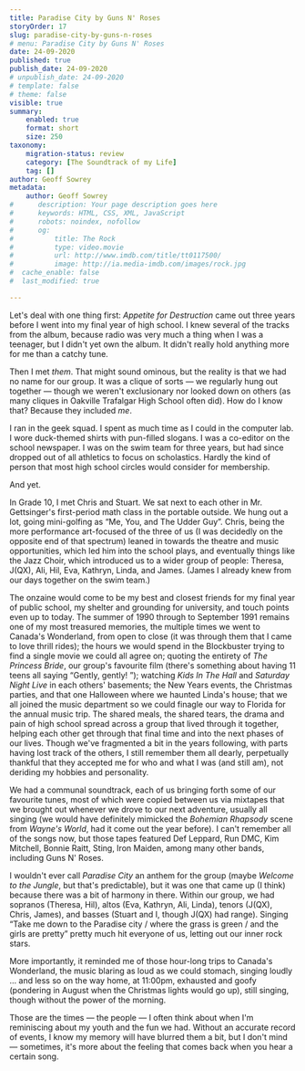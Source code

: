 ```yaml
---
title: Paradise City by Guns N' Roses
storyOrder: 17
slug: paradise-city-by-guns-n-roses
# menu: Paradise City by Guns N' Roses
date: 24-09-2020
published: true
publish_date: 24-09-2020
# unpublish_date: 24-09-2020
# template: false
# theme: false
visible: true
summary:
    enabled: true
    format: short
    size: 250
taxonomy:
    migration-status: review
    category: [The Soundtrack of my Life]
    tag: []
author: Geoff Sowrey
metadata:
    author: Geoff Sowrey
#      description: Your page description goes here
#      keywords: HTML, CSS, XML, JavaScript
#      robots: noindex, nofollow
#      og:
#          title: The Rock
#          type: video.movie
#          url: http://www.imdb.com/title/tt0117500/
#          image: http://ia.media-imdb.com/images/rock.jpg
#  cache_enable: false
#  last_modified: true

---
```


Let's deal with one thing first: *Appetite for Destruction* came out three years before I went into my final year of high school. I knew several of the tracks from the album, because radio was very much a thing when I was a teenager, but I didn't yet own the album. It didn't really hold anything more for me than a catchy tune.

Then I met *them*. That might sound ominous, but the reality is that we had no name for our group. It was a clique of sorts — we regularly hung out together — though we weren't exclusionary nor looked down on others (as many cliques in Oakville Trafalgar High School often did). How do I know that? Because they included *me*.

I ran in the geek squad. I spent as much time as I could in the computer lab. I wore duck-themed shirts with pun-filled slogans. I was a co-editor on the school newspaper. I was on the swim team for three years, but had since dropped out of all athletics to focus on scholastics. Hardly the kind of person that most high school circles would consider for membership.

And yet.

In Grade 10, I met Chris and Stuart. We sat next to each other in Mr. Gettsinger's first-period math class in the portable outside. We hung out a lot, going mini-golfing as “Me, You, and The Udder Guy”. Chris, being the more performance art-focused of the three of us (I was decidedly on the opposite end of that spectrum) leaned in towards the theatre and music opportunities, which led him into the school plays, and eventually things like the Jazz Choir, which introduced us to a wider group of people: Theresa, J(QX), Ali, Hil, Eva, Kathryn, Linda, and James. (James I already knew from our days together on the swim team.)

The onzaine would come to be my best and closest friends for my final year of public school, my shelter and grounding for university, and touch points even up to today. The summer of 1990 through to September 1991 remains one of my most treasured memories, the multiple times we went to Canada's Wonderland, from open to close (it was through them that I came to love thrill rides); the hours we would spend in the Blockbuster trying to find a single movie we could all agree on; quoting the entirety of *The Princess Bride*, our group's favourite film (there's something about having 11 teens all saying “Gently, gently! <grunt>”); watching *Kids In The Hall* and *Saturday Night Live* in each others' basements; the New Years events, the Christmas parties, and that one Halloween where we haunted Linda's house; that we all joined the music department so we could finagle our way to Florida for the annual music trip. The shared meals, the shared tears, the drama and pain of high school spread across a group that lived through it together, helping each other get through that final time and into the next phases of our lives. Though we've fragmented a bit in the years following, with parts having lost track of the others, I still remember them all dearly, perpetually thankful that they accepted me for who and what I was (and still am), not deriding my hobbies and personality.

We had a communal soundtrack, each of us bringing forth some of our favourite tunes, most of which were copied between us via mixtapes that we brought out whenever we drove to our next adventure, usually all singing (we would have definitely mimicked the *Bohemian Rhapsody* scene from *Wayne's World*, had it come out the year before). I can't remember all of the songs now, but those tapes featured Def Leppard, Run DMC, Kim Mitchell, Bonnie Raitt, Sting, Iron Maiden, among many other bands, including Guns N' Roses.

I wouldn't ever call *Paradise City* an anthem for the group (maybe *Welcome to the Jungle*, but that's predictable), but it was one that came up (I think) because there was a bit of harmony in there. Within our group, we had sopranos (Theresa, Hil), altos (Eva, Kathryn, Ali, Linda), tenors (J(QX), Chris, James), and basses (Stuart and I, though J(QX) had range). Singing “Take me down to the Paradise city / where the grass is green / and the girls are pretty” pretty much hit everyone of us, letting out our inner rock stars.

More importantly, it reminded me of those hour-long trips to Canada's Wonderland, the music blaring as loud as we could stomach, singing loudly … and less so on the way home, at 11:00pm, exhausted and goofy (pondering in August when the Christmas lights would go up), still singing, though without the power of the morning.

Those are the times — the people — I often think about when I'm reminiscing about my youth and the fun we had. Without an accurate record of events, I know my memory will have blurred them a bit, but I don't mind — sometimes, it's more about the feeling that comes back when you hear a certain song.